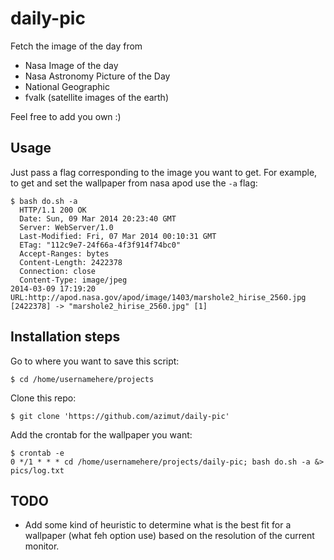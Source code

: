daily-pic
=========

Fetch the image of the day from

* Nasa Image of the day
* Nasa Astronomy Picture of the Day
* National Geographic
* fvalk (satellite images of the earth)

Feel free to add you own :)

Usage
-----

Just pass a flag corresponding to the image you want to get.
For example, to get and set the wallpaper from nasa apod use the ```-a``` flag:

```
$ bash do.sh -a
  HTTP/1.1 200 OK
  Date: Sun, 09 Mar 2014 20:23:40 GMT
  Server: WebServer/1.0
  Last-Modified: Fri, 07 Mar 2014 00:10:31 GMT
  ETag: "112c9e7-24f66a-4f3f914f74bc0"
  Accept-Ranges: bytes
  Content-Length: 2422378
  Connection: close
  Content-Type: image/jpeg
2014-03-09 17:19:20 URL:http://apod.nasa.gov/apod/image/1403/marshole2_hirise_2560.jpg [2422378] -> "marshole2_hirise_2560.jpg" [1]
```

Installation steps
------------------

Go to where you want to save this script:
```
$ cd /home/usernamehere/projects
```
Clone this repo:
```
$ git clone 'https://github.com/azimut/daily-pic'
```
Add the crontab for the wallpaper you want:
```
$ crontab -e
0 */1 * * * cd /home/usernamehere/projects/daily-pic; bash do.sh -a &> pics/log.txt
```

TODO
----

* Add some kind of heuristic to determine what is the best fit for a wallpaper (what feh option use) based on the resolution of the current monitor.
